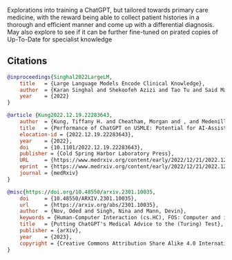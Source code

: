 Explorations into training a ChatGPT, but tailored towards primary care medicine, with the reward being able to collect patient histories in a thorough and efficient manner and come up with a differential diagnosis. May also explore to see if it can be further fine-tuned on pirated copies of Up-To-Date for specialist knowledge

## Citations

```bibtex
@inproceedings{Singhal2022LargeLM,
    title   = {Large Language Models Encode Clinical Knowledge},
    author  = {Karan Singhal and Shekoofeh Azizi and Tao Tu and Said Mahdavi and Jason Lee Kai Wei and Hyung Won Chung and Nathan Scales and Ajay Kumar Tanwani and Heather J. Cole-Lewis and Stephen J. Pfohl and P A Payne and Martin G. Seneviratne and Paul Gamble and Chris Kelly and Nathaneal Scharli and Aakanksha Chowdhery and P. D. Mansfield and Blaise Ag{\"u}era y Arcas and Dale R. Webster and Greg S. Corrado and Y. Matias and Katherine Hui-Ling Chou and Juraj Gottweis and Nenad Toma{\vs}ev and Yun Liu and Alvin Rajkomar and Jo{\"e}lle K. Barral and Christopher Semturs and Alan Karthikesalingam and Vivek Natarajan},
    year    = {2022}
}
```

```bibtex
@article {Kung2022.12.19.22283643,
    author  = {Kung, Tiffany H. and Cheatham, Morgan and , and Medenilla, Arielle and Sillos, Czarina and De Leon, Lorie and Elepa{\~n}o, Camille and Madriaga, Maria and Aggabao, Rimel and Diaz-Candido, Giezel and Maningo, James and Tseng, Victor},
    title   = {Performance of ChatGPT on USMLE: Potential for AI-Assisted Medical Education Using Large Language Models},
    elocation-id = {2022.12.19.22283643},
    year    = {2022},
    doi     = {10.1101/2022.12.19.22283643},
    publisher = {Cold Spring Harbor Laboratory Press},
    URL     = {https://www.medrxiv.org/content/early/2022/12/21/2022.12.19.22283643},
    eprint  = {https://www.medrxiv.org/content/early/2022/12/21/2022.12.19.22283643.full.pdf},
    journal = {medRxiv}
}
```

```bibtex
@misc{https://doi.org/10.48550/arxiv.2301.10035,
    doi     = {10.48550/ARXIV.2301.10035},
    url     = {https://arxiv.org/abs/2301.10035},
    author  = {Nov, Oded and Singh, Nina and Mann, Devin},
    keywords = {Human-Computer Interaction (cs.HC), FOS: Computer and information sciences, FOS: Computer and information sciences},
    title   = {Putting ChatGPT's Medical Advice to the (Turing) Test},
    publisher = {arXiv},
    year    = {2023},  
    copyright = {Creative Commons Attribution Share Alike 4.0 International}
}
```
